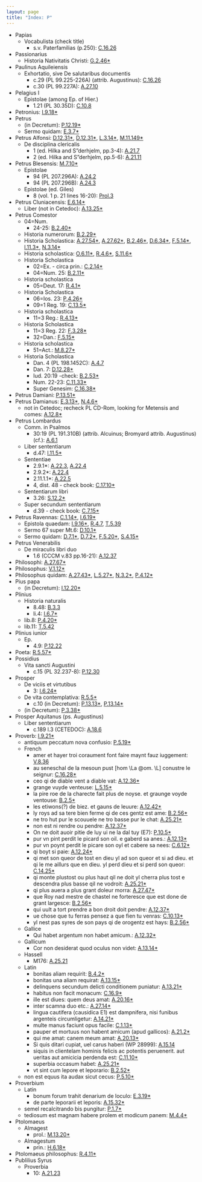 ```yaml
---
layout: page
title: "Index: P"
---
```



 - Papias
   - Vocabulista (check title)
     - s.v. Paterfamilias (p.250): [C.16.26](../mirador.html#C.16.26)
 - Passionarius
   - Historia Nativitatis Christi: [G.2.46\*](../mirador.html#G.2.46)
 - Paulinus Aquileiensis
   - Exhortatio, sive De salutaribus documentis
     - c.29 (PL 99.225-226A) (attrib. Augustinus): [C.16.26](../mirador.html#C.16.26)
     - c.30 (PL 99.227A): [A.27.10](../mirador.html#A.27.10)
 - Pelagius I
   - Epistolae (among Ep. of Hier.)
     - 1.21 (PL 30.35D): [C.10.8](../mirador.html#C.10.8)
 - Petronius: [I.9.18\*](../mirador.html#I.9.18)
 - Petrus
   - (in Decretum): [P.12.19\*](../mirador.html#P.12.19)
   - Sermo quidam: [E.3.7\*](../mirador.html#E.3.7)
 - Petrus Alfonsi: [D.12.31\*](../mirador.html#D.12.31), [D.12.31\*](../mirador.html#D.12.31), [L.3.14\*](../mirador.html#L.3.14), [M.11.149\*](../mirador.html#M.11.149)
   - De disciplina clericalis
     - 1 (ed. Hilka and S”derhjelm, pp.3-4): [A.21.7](../mirador.html#A.21.7)
     - 2 (ed. Hilka and S”derhjelm, pp.5-6): [A.21.11](../mirador.html#A.21.11)
 - Petrus Blesensis: [M.7.10\*](../mirador.html#M.7.10)
   - Epistolae
     - 94 (PL 207.296A): [A.24.2](../mirador.html#A.24.2)
     - 94 (PL 207.296B): [A.24.3](../mirador.html#A.24.3)
   - Epistolae (ed. Giles)
     -  8 (vol. 1 p. 21 lines 16-20): [Prol.3](../mirador.html#Prol.3)
 - Petrus Cluniacensis: [E.6.14\*](../mirador.html#E.6.14)
   - Liber (not in Cetedoc): [A.13.25\*](../mirador.html#A.13.25)
 - Petrus Comestor
   - 04=Num.
     - 24-25: [B.2.40\*](../mirador.html#B.2.40)
   - Historia numerorum: [B.2.29\*](../mirador.html#B.2.29)
   - Historia Scholastica: [A.27.54\*](../mirador.html#A.27.54), [A.27.62\*](../mirador.html#A.27.62), [B.2.46\*](../mirador.html#B.2.46), [D.6.34\*](../mirador.html#D.6.34), [F.5.14\*](../mirador.html#F.5.14), [I.11.3\*](../mirador.html#I.11.3), [N.3.14\*](../mirador.html#N.3.14)
   - Historia scholastica: [O.6.11\*](../mirador.html#O.6.11), [R.4.6\*](../mirador.html#R.4.6), [S.11.6\*](../mirador.html#S.11.6)
   - Historia Scholastica
     - 02=Ex. - circa prin.: [C.2.14\*](../mirador.html#C.2.14)
     - 04=Num. 25: [B.2.11\*](../mirador.html#B.2.11)
   - Historia scholastica
     - 05=Deut. 17: [R.4.1\*](../mirador.html#R.4.1)
   - Historia Scholastica
     - 06=Ios. 23: [P.4.26\*](../mirador.html#P.4.26)
     - 09=1 Reg. 19: [C.13.5\*](../mirador.html#C.13.5)
   - Historia scholastica
     - 11=3 Reg.: [R.4.13\*](../mirador.html#R.4.13)
   - Historia Scholastica
     - 11=3 Reg. 22: [F.3.28\*](../mirador.html#F.3.28)
     - 32=Dan.: [F.5.15\*](../mirador.html#F.5.15)
   - Historia scholastica
     - 51=Act.: [M.8.27\*](../mirador.html#M.8.27)
   - Historia Scholastica
     - Dan. 4 (PL 198.1452C): [A.4.7](../mirador.html#A.4.7)
     - Dan. 7: [D.12.28\*](../mirador.html#D.12.28)
     - Iud. 20:19 -check: [B.2.53\*](../mirador.html#B.2.53)
     - Num. 22-23: [C.11.33\*](../mirador.html#C.11.33)
     - Super Genesim: [C.16.38\*](../mirador.html#C.16.38)
 - Petrus Damiani: [P.13.51\*](../mirador.html#P.13.51)
 - Petrus Damianus: [E.3.13\*](../mirador.html#E.3.13), [N.4.6\*](../mirador.html#N.4.6)
   - not in Cetedoc; recheck PL CD-Rom, looking for Metensis and comes: [A.12.8\*](../mirador.html#A.12.8)
 - Petrus Lombardus
   - Comm. in Psalmos
     - 30:19 (PL 191.310B) (attrib. Alcuinus; Bromyard attrib. Augustinus) (cf.): [A.6.1](../mirador.html#A.6.1)
   - Liber sententiarum
     - d.47: [I.11.5\*](../mirador.html#I.11.5)
   - Sententiae
     - 2.9.1\*: [A.22.3](../mirador.html#A.22.3), [A.22.4](../mirador.html#A.22.4)
     - 2.9.2\*: [A.22.4](../mirador.html#A.22.4)
     - 2.11.1.1\*: [A.22.5](../mirador.html#A.22.5)
     - 4, dist. 48 - check book: [C.17.10\*](../mirador.html#C.17.10)
   - Sententiarum libri
     - 3.26: [S.12.2\*](../mirador.html#S.12.2)
   - Super secundum sententiarum
     - d.39 - check book: [C.7.15\*](../mirador.html#C.7.15)
 - Petrus Ravennas: [C.1.14\*](../mirador.html#C.1.14), [I.6.19\*](../mirador.html#I.6.19)
   - Epistola quaedam: [I.9.16\*](../mirador.html#I.9.16), [R.4.7](../mirador.html#R.4.7), [T.5.39](../mirador.html#T.5.39)
   - Sermo 67 super Mt.6: [D.10.1\*](../mirador.html#D.10.1)
   - Sermo quidam: [D.7.1\*](../mirador.html#D.7.1), [D.7.2\*](../mirador.html#D.7.2), [F.5.20\*](../mirador.html#F.5.20), [S.4.15\*](../mirador.html#S.4.15)
 - Petrus Venerabilis
   - De miraculis libri duo
     - 1.6 (CCCM v.83 pp.16-21): [A.12.37](../mirador.html#A.12.37)
 - Philosophi: [A.27.67\*](../mirador.html#A.27.67)
 - Philosophus: [V.1.12\*](../mirador.html#V.1.12)
 - Philosophus quidam: [A.27.43\*](../mirador.html#A.27.43), [L.5.27\*](../mirador.html#L.5.27), [N.3.2\*](../mirador.html#N.3.2), [P.4.12\*](../mirador.html#P.4.12)
 - Pius papa
   - (in Decretum): [I.12.20\*](../mirador.html#I.12.20)
 - Plinius
   - Historia naturalis
     - 8.48: [B.3.3](../mirador.html#B.3.3)
     - li.4: [I.6.7\*](../mirador.html#I.6.7)
   - lib.8: [P.4.20\*](../mirador.html#P.4.20)
   - lib.11: [T.5.42](../mirador.html#T.5.42)
 - Plinius iunior
   - Ep.
     - 4.9: [P.12.22](../mirador.html#P.12.22)
 - Poeta: [R.5.57\*](../mirador.html#R.5.57)
 - Possidius
   - Vita sancti Augustini
     - c.15 (PL 32.237-8): [P.12.30](../mirador.html#P.12.30)
 - Prosper
   - De viciis et virtutibus
     - 3: [I.6.24\*](../mirador.html#I.6.24)
   - De vita contemplativa: [R.5.5\*](../mirador.html#R.5.5)
     - c.10 (in Decretum): [P.13.13\*](../mirador.html#P.13.13), [P.13.14\*](../mirador.html#P.13.14)
   - (in Decretum): [P.3.38\*](../mirador.html#P.3.38)
 - Prosper Aquitanus (ps. Augustinus)
   - Liber sententiarum
     - c.189 l.3 (CETEDOC): [A.18.6](../mirador.html#A.18.6)
 - Proverb: [I.9.21\*](../mirador.html#I.9.21)
   - antiquum peccatum nova confusio: [P.5.19\*](../mirador.html#P.5.19)
   - French
     - amer et hayer troi coraument font faire maynt fauz iuggement: [V.8.36](../mirador.html#V.8.36)
     - au seneschal de la mesoun pust [hom \La @om. \L] conustre le seignur: [C.16.28\*](../mirador.html#C.16.28)
     - ceo qi de diable vent a diable vat: [A.12.36\*](../mirador.html#A.12.36)
     - grange vuyde venteuse: [L.5.15\*](../mirador.html#L.5.15)
     - la pire roe de la charecte fait plus de noyse. et graunge voyde ventouse: [B.2.5\*](../mirador.html#B.2.5)
     - les etiwons(?) de biez. et gauns de leuure: [A.12.42\*](../mirador.html#A.12.42)
     - ly roys ad sa tere bien ferme qi de ces gentz est ame: [B.2.56\*](../mirador.html#B.2.56)
     - ne tro hut pur le scouuele ne tro basse pur le chat: [A.25.21\*](../mirador.html#A.25.21)
     - non est ni rendre ou pendre: [A.12.37\*](../mirador.html#A.12.37)
     - On ne doit auoir pitie de luy ui ne la dal tuy (E7): [P.10.5\*](../mirador.html#P.10.5)
     - pur vn pint perdit le picard son oil. e gaberd sa anes.: [A.12.13\*](../mirador.html#A.12.13)
     - pur vn poynt perdit le picare son oyl et cabere sa nees: [C.6.12\*](../mirador.html#C.6.12)
     - qi boyt si paie: [A.12.24\*](../mirador.html#A.12.24)
     - qi met son queor de tost en dieu yl ad son queor et si ad dieu. et qi le me aillurs que en dieu. yl perd dieu et si perd son queor: [C.14.25\*](../mirador.html#C.14.25)
     - qi monte plustost ou plus haut qil ne doit yl cherra plus tost e descendra plus basse qil ne vodroit: [A.25.21\*](../mirador.html#A.25.21)
     - qi plus auera a plus grant doleur morra: [A.27.47\*](../mirador.html#A.27.47)
     - que Roy nad mestre de chastel ne forteresce que est done de grant largesce: [B.2.56\*](../mirador.html#B.2.56)
     - qui uult a tort prendre a bon droit doit pendre: [A.12.37\*](../mirador.html#A.12.37)
     - ue chose que tu ferras pensez a que fien tu venras: [C.10.13\*](../mirador.html#C.10.13)
     - yl nest pas syres de son pays qi de orogentz est hays: [B.2.56\*](../mirador.html#B.2.56)
   - Gallice
     - Qui habet argentum non habet amicum.: [A.12.32\*](../mirador.html#A.12.32)
   - Gallicum
     - Cor non desiderat quod oculus non videt: [A.13.14\*](../mirador.html#A.13.14)
   - Hassell
     - M176: [A.25.21](../mirador.html#A.25.21)
   - Latin
     - bonitas aliam requirit: [B.4.2\*](../mirador.html#B.4.2)
     - bonitas una aliam requirat: [A.13.15\*](../mirador.html#A.13.15)
     - delinquens secundum delicti conditionem puniatur: [A.13.21\*](../mirador.html#A.13.21)
     - habitus non facit monacum: [C.16.9\*](../mirador.html#C.16.9)
     - ille est diues: quem deus amat: [A.20.16\*](../mirador.html#A.20.16)
     - inter scamna duo etc.: [A.27.14\*](../mirador.html#A.27.14)
     - lingua cautifera (causidica E1) est dampnifera, nisi funibus argenteis circumligetur: [A.14.21\*](../mirador.html#A.14.21)
     - multe manus faciunt opus facile: [C.1.13\*](../mirador.html#C.1.13)
     - pauper et mortuus non habent amicum (apud gallicos): [A.21.2\*](../mirador.html#A.21.2)
     - qui me amat: canem meum amat: [A.20.13\*](../mirador.html#A.20.13)
     - Si quis ditari cupiat, uel carus haberi (WP 28999): [A.15.14](../mirador.html#A.15.14)
     - siquis in clientelam hominis felicis ac potentis peruenerit. aut ueritas aut amicicia perdenda est: [C.11.10\*](../mirador.html#C.11.10)
     - superbia occasum habet: [A.25.21\*](../mirador.html#A.25.21)
     - vt sint cum lepore et leporario: [B.2.52\*](../mirador.html#B.2.52)
   - non est equus ita audax sicut cecus: [P.5.10\*](../mirador.html#P.5.10)
 - Proverbium
   - Latin
     - bonum forum trahit denarium de loculo: [E.3.19\*](../mirador.html#E.3.19)
     - de parte leporarii et leporis: [A.15.32\*](../mirador.html#A.15.32)
   - semel recalcitrando bis pungitur: [P.1.7\*](../mirador.html#P.1.7)
   - tediosum est magnam habere prolem et modicum panem: [M.4.4\*](../mirador.html#M.4.4)
 - Ptolomaeus
   - Almagest
     - prol.: [M.13.20\*](../mirador.html#M.13.20)
   - Almagestum
     - prin.: [H.6.18\*](../mirador.html#H.6.18)
 - Ptolomaeus philosophus: [R.4.11\*](../mirador.html#R.4.11)
 - Publilius Syrus
   - Proverbia
     - 10: [A.21.23](../mirador.html#A.21.23)
